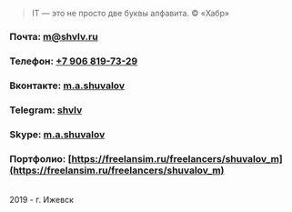 > IT — это не просто две буквы алфавита. © «Хабр»

### Почта: <m@shvlv.ru>
### Телефон: [+7 906 819-73-29](https://shvlv.ru)
### Вконтакте: [m.a.shuvalov](http://vk.com/m.a.shuvalov)
### Telegram: [shvlv](https://shvlv.ru)
### Skype: [m.a.shuvalov](https://shvlv.ru)
### Портфолио: [https://freelansim.ru/freelancers/shuvalov_m](https://freelansim.ru/freelancers/shuvalov_m)
<br>
2019 - г. Ижевск
